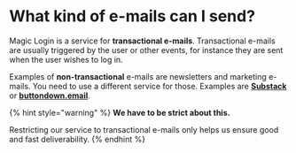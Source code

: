 # What kind of e-mails can I send?

Magic Login is a service for **transactional e-mails**. Transactional e-mails are usually triggered by the user or other events, for instance they are sent when the user wishes to log in. 

Examples of **non-transactional** e-mails are newsletters and marketing e-mails. You need to use a different service for those. Examples are [**Substack**](https://substack.com/) or [**buttondown.email**](https://buttondown.email/).

{% hint style="warning" %}
**We have to be strict about this.**

Restricting our service to transactional e-mails only helps us ensure good and fast deliverability.
{% endhint %}



